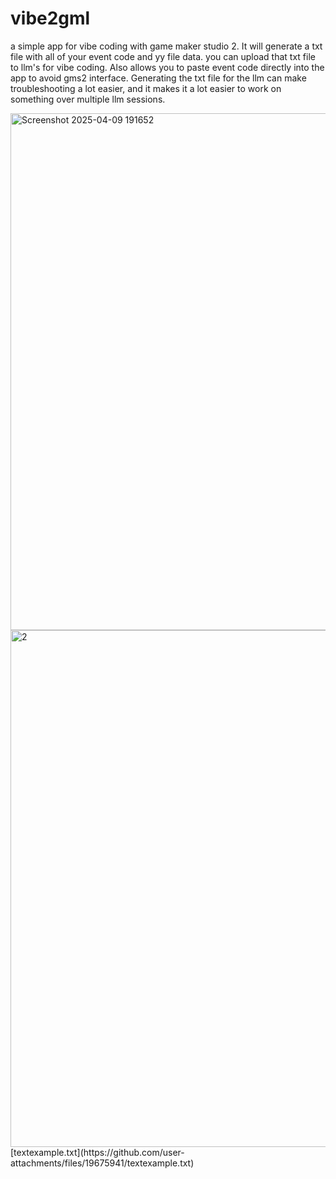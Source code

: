 # vibe2gml
a simple app for vibe coding with game maker studio 2. It will generate a txt file with all of your event code and yy file data. you can upload that txt file to llm's for vibe coding. Also allows you to paste event code directly into the app to avoid gms2 interface. Generating the txt file for the llm can make troubleshooting a lot easier, and it makes it a lot easier to work on something over multiple llm sessions.



<img width="827" alt="Screenshot 2025-04-09 191652" src="https://github.com/user-attachments/assets/21a17c69-3150-486c-ae40-bc879d77a964" />
<img width="827" alt="2" src="https://github.com/user-attachments/assets/c59ba30a-eac4-4fe9-ad2b-967e1c9fe010" />
[textexample.txt](https://github.com/user-attachments/files/19675941/textexample.txt)
